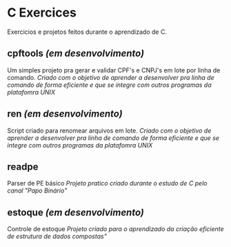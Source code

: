 # C Exercices
Exercicios e projetos feitos durante o aprendizado de C.
## cpftools _(em desenvolvimento)_
Um simples projeto pra gerar e validar CPF's e CNPJ's em lote por linha de comando.
_Criado com o objetivo de aprender a desenvolver pra linha de comando de forma eficiente e que se integre com outros programas da platafomra UNIX_
## ren _(em desenvolvimento)_
Script criado para renomear arquivos em lote.
_Criado com o objetivo de aprender a desenvolver pra linha de comando de forma eficiente e que se integre com outros programas da platafomra UNIX_
## readpe
Parser de PE básico
_Projeto pratico criado durante o estudo de C pelo canal "Papo Binário"_

## estoque _(em desenvolvimento)_
Controle de estoque
_Projeto criado para o aprendizado da criação eficiente de estrutura de dados compostas"_